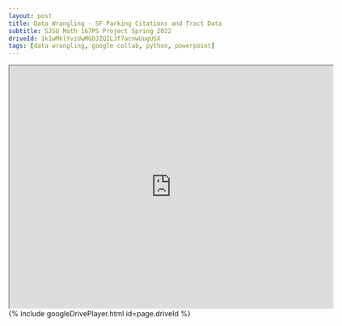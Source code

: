 ```yaml
---
layout: post
title: Data Wrangling - SF Parking Citations and Tract Data
subtitle: SJSU Math 167PS Project Spring 2022
driveId: 1k1wMklYviUwMGDJZQILJf7acnwUugUSX
tags: [data wrangling, google collab, python, powerpoint]
---
```


<iframe src="https://drive.google.com/file/d/1k1wMklYviUwMGDJZQILJf7acnwUugUSX/preview" width="640" height="480" allow="autoplay"></iframe>
{% include googleDrivePlayer.html id=page.driveId %}


